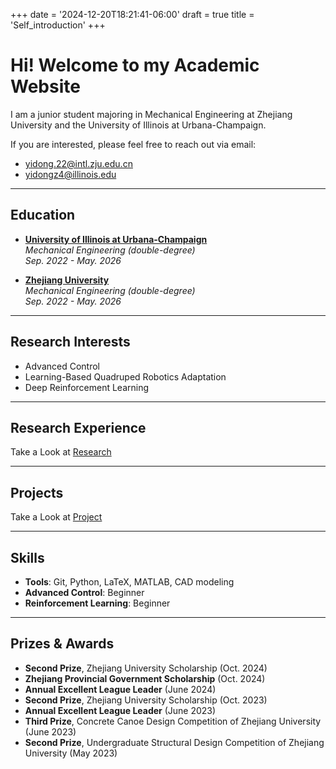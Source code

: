 +++
date = '2024-12-20T18:21:41-06:00'
draft = true
title = 'Self_introduction'
+++
# Hi! Welcome to my Academic Website

I am a junior student majoring in Mechanical Engineering at Zhejiang University and the University of Illinois at Urbana-Champaign.

If you are interested, please feel free to reach out via email:  
- [yidong.22@intl.zju.edu.cn](mailto:yidong.22@intl.zju.edu.cn)  
- [yidongz4@illinois.edu](mailto:yidongz4@illinois.edu)

---

## Education
- **[University of Illinois at Urbana-Champaign](https://illinois.edu/index.html)**  
  *Mechanical Engineering (double-degree)*  
  *Sep. 2022 - May. 2026*

- **[Zhejiang University](https://www.zju.edu.cn/english/)**  
  *Mechanical Engineering (double-degree)*  
  *Sep. 2022 - May. 2026*

---

## Research Interests
- Advanced Control  
- Learning-Based Quadruped Robotics Adaptation  
- Deep Reinforcement Learning  

---

## Research Experience
Take a Look at [Research](#)

---

## Projects
Take a Look at [Project](#)

---

## Skills
- **Tools**: Git, Python, LaTeX, MATLAB, CAD modeling 
- **Advanced Control**: Beginner  
- **Reinforcement Learning**: Beginner  

---

## Prizes & Awards
- **Second Prize**, Zhejiang University Scholarship (Oct. 2024)  
- **Zhejiang Provincial Government Scholarship** (Oct. 2024)  
- **Annual Excellent League Leader** (June 2024)  
- **Second Prize**, Zhejiang University Scholarship (Oct. 2023)  
- **Annual Excellent League Leader** (June 2023)  
- **Third Prize**, Concrete Canoe Design Competition of Zhejiang University (June 2023)  
- **Second Prize**, Undergraduate Structural Design Competition of Zhejiang University (May 2023)  